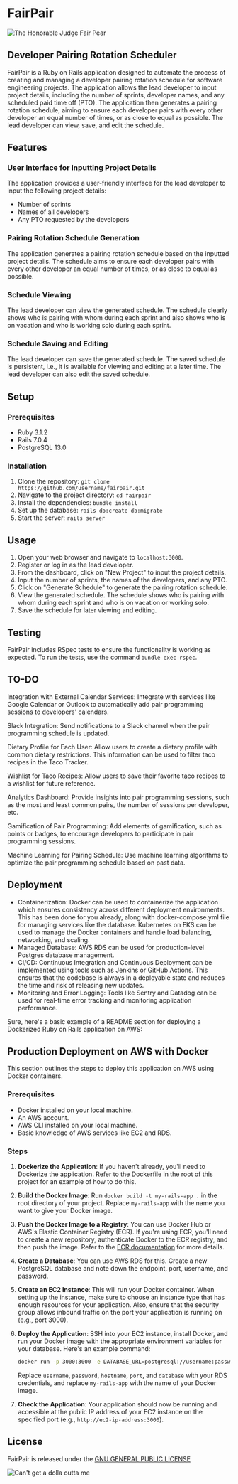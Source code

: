 # FairPair
![The Honorable Judge Fair Pear](pear.png?raw=true "The Honorable Judge Fair Pear")


## Developer Pairing Rotation Scheduler

FairPair is a Ruby on Rails application designed to automate the process of creating and managing a developer pairing rotation schedule for software engineering projects. The application allows the lead developer to input project details, including the number of sprints, developer names, and any scheduled paid time off (PTO). The application then generates a pairing rotation schedule, aiming to ensure each developer pairs with every other developer an equal number of times, or as close to equal as possible. The lead developer can view, save, and edit the schedule.

## Features

### User Interface for Inputting Project Details
The application provides a user-friendly interface for the lead developer to input the following project details:
- Number of sprints
- Names of all developers
- Any PTO requested by the developers

### Pairing Rotation Schedule Generation
The application generates a pairing rotation schedule based on the inputted project details. The schedule aims to ensure each developer pairs with every other developer an equal number of times, or as close to equal as possible.

### Schedule Viewing
The lead developer can view the generated schedule. The schedule clearly shows who is pairing with whom during each sprint and also shows who is on vacation and who is working solo during each sprint.

### Schedule Saving and Editing
The lead developer can save the generated schedule. The saved schedule is persistent, i.e., it is available for viewing and editing at a later time. The lead developer can also edit the saved schedule.

## Setup

### Prerequisites
- Ruby 3.1.2
- Rails 7.0.4
- PostgreSQL 13.0

### Installation
1. Clone the repository: `git clone https://github.com/username/fairpair.git`
2. Navigate to the project directory: `cd fairpair`
3. Install the dependencies: `bundle install`
4. Set up the database: `rails db:create db:migrate`
5. Start the server: `rails server`

## Usage

1. Open your web browser and navigate to `localhost:3000`.
2. Register or log in as the lead developer.
3. From the dashboard, click on "New Project" to input the project details.
4. Input the number of sprints, the names of the developers, and any PTO.
5. Click on "Generate Schedule" to generate the pairing rotation schedule.
6. View the generated schedule. The schedule shows who is pairing with whom during each sprint and who is on vacation or working solo.
7. Save the schedule for later viewing and editing.

## Testing

FairPair includes RSpec tests to ensure the functionality is working as expected. To run the tests, use the command `bundle exec rspec`.

## TO-DO

Integration with External Calendar Services: Integrate with services like Google Calendar or Outlook to automatically add pair programming sessions to developers' calendars.

Slack Integration: Send notifications to a Slack channel when the pair programming schedule is updated.

Dietary Profile for Each User: Allow users to create a dietary profile with common dietary restrictions. This information can be used to filter taco recipes in the Taco Tracker.

Wishlist for Taco Recipes: Allow users to save their favorite taco recipes to a wishlist for future reference.

Analytics Dashboard: Provide insights into pair programming sessions, such as the most and least common pairs, the number of sessions per developer, etc.

Gamification of Pair Programming: Add elements of gamification, such as points or badges, to encourage developers to participate in pair programming sessions.

Machine Learning for Pairing Schedule: Use machine learning algorithms to optimize the pair programming schedule based on past data.


## Deployment

- Containerization: Docker can be used to containerize the application which ensures consistency across different deployment environments. This has been done for you already, along with docker-compose.yml file for managing services like the database. Kubernetes on EKS can be used to manage the Docker containers and handle load balancing, networking, and scaling.
- Managed Database: AWS RDS can be used for production-level Postgres database management.
- CI/CD: Continuous Integration and Continuous Deployment can be implemented using tools such as Jenkins or GitHub Actions. This ensures that the codebase is always in a deployable state and reduces the time and risk of releasing new updates.
- Monitoring and Error Logging: Tools like Sentry and Datadog can be used for real-time error tracking and monitoring application performance.

Sure, here's a basic example of a README section for deploying a Dockerized Ruby on Rails application on AWS:


## Production Deployment on AWS with Docker

This section outlines the steps to deploy this application on AWS using Docker containers.

### Prerequisites

- Docker installed on your local machine.
- An AWS account.
- AWS CLI installed on your local machine.
- Basic knowledge of AWS services like EC2 and RDS.

### Steps

1. **Dockerize the Application**: If you haven't already, you'll need to Dockerize the application. Refer to the Dockerfile in the root of this project for an example of how to do this.

2. **Build the Docker Image**: Run `docker build -t my-rails-app .` in the root directory of your project. Replace `my-rails-app` with the name you want to give your Docker image.

3. **Push the Docker Image to a Registry**: You can use Docker Hub or AWS's Elastic Container Registry (ECR). If you're using ECR, you'll need to create a new repository, authenticate Docker to the ECR registry, and then push the image. Refer to the [ECR documentation](https://docs.aws.amazon.com/AmazonECR/latest/userguide/docker-push-ecr-image.html) for more details.

4. **Create a Database**: You can use AWS RDS for this. Create a new PostgreSQL database and note down the endpoint, port, username, and password.

5. **Create an EC2 Instance**: This will run your Docker container. When setting up the instance, make sure to choose an instance type that has enough resources for your application. Also, ensure that the security group allows inbound traffic on the port your application is running on (e.g., port 3000).

6. **Deploy the Application**: SSH into your EC2 instance, install Docker, and run your Docker image with the appropriate environment variables for your database. Here's an example command:

    ```bash
    docker run -p 3000:3000 -e DATABASE_URL=postgresql://username:password@hostname:port/database -d my-rails-app
    ```

    Replace `username`, `password`, `hostname`, `port`, and `database` with your RDS credentials, and replace `my-rails-app` with the name of your Docker image.

7. **Check the Application**: Your application should now be running and accessible at the public IP address of your EC2 instance on the specified port (e.g., `http://ec2-ip-address:3000`).


## License

FairPair is released under the [GNU GENERAL PUBLIC LICENSE](LICENSE)

![Can't get a dolla outta me](license.jpg?raw=true "Can't get a dolla outta me")


